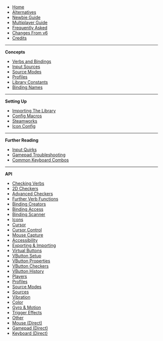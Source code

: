- [Home](README)
- [Alternatives](Alternatives)
- [Newbie Guide](Newbie-Guide)
- [Multiplayer Guide](Multiplayer-Guide)
- [Frequently Asked](Frequently-Asked)
- [Changes From v6](Changes-from-v6)
- [Credits](Credits)

---

**Concepts**

- [Verbs and Bindings](Verbs-and-Bindings)
- [Input Sources](Input-Sources)
- [Source Modes](Source-Modes)
- [Profiles](Profiles)
- [Library Constants](Library-Constants)
- [Binding Names](Binding-Names)

---

**Setting Up**

- [Importing The Library](Importing-The-Library)
- [Config Macros](Config-Macros)
- [Steamworks](Steamworks)
- [Icon Config](Icon-Config)

---

**Further Reading**

- [Input Quirks](Input-Quirks)
- [Gamepad Troubleshooting](Gamepad-Troubleshooting)
- [Common Keyboard Combos](Common-Keyboard-Combos)

---

**API**

- [Checking Verbs](Functions-(Checkers))
- [2D Checkers](Functions-(2D-Checkers))
- [Advanced Checkers](Functions-(Advanced-Checkers))
- [Further Verb Functions](Functions-(Further-Verbs))
- [Binding Creators](Functions-(Binding-Creators))
- [Binding Access](Functions-(Binding-Access))
- [Binding Scanner](Functions-(Binding-Scan))
- [Icons](Functions-(Icons))
- [Cursor](Functions-(Cursor))
- [Cursor Control](Functions-(Cursor-Control))
- [Mouse Capture](Functions-(Mouse-Capture))
- [Accessibility](Functions-(Accessibility))
- [Exporting & Importing](Functions-(Exporting-and-Importing))
- [Virtual Buttons](Functions-(Virtual-Buttons))
- [VButton Setup](Functions-(Virtual-Button-Setup))
- [VButton Properties](Functions-(Virtual-Button-Properties))
- [VButton Checkers](Functions-(Virtual-Button-Checkers))
- [VButton History](Functions-(Virtual-Button-History))
- [Players](Functions-(Players))
- [Profiles](Functions-(Profiles))
- [Source Modes](Functions-(Source-Modes))
- [Sources](Functions-(Sources))
- [Vibration](Functions-(Vibration))
- [Color](Functions-(Color))
- [Gyro & Motion](Functions-(Gyro-And-Motion))
- [Trigger Effects](Functions-(Trigger-Effects))
- [Other](Functions-(Other))
- [Mouse (Direct)](Functions-(Mouse))
- [Gamepad (Direct)](Functions-(Gamepad))
- [Keyboard (Direct)](Functions-(Keyboard))
